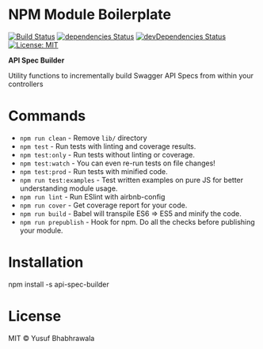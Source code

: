 # NPM Module Boilerplate

[![Build Status](https://travis-ci.org/yusufnb/api-spec-builder.svg?branch=master)](https://travis-ci.org/yusufnb/api-spec-builder) [![dependencies Status](https://david-dm.org/yusufnb/api-spec-builder/status.svg)](https://david-dm.org/yusufnb/api-spec-builder) [![devDependencies Status](https://david-dm.org/yusufnb/api-spec-builder/dev-status.svg)](https://david-dm.org/yusufnb/api-spec-builder?type=dev) [![License: MIT](https://img.shields.io/badge/License-MIT-blue.svg)](https://opensource.org/licenses/MIT)

**API Spec Builder**

Utility functions to incrementally build Swagger API Specs from within your controllers

# Commands
- `npm run clean` - Remove `lib/` directory
- `npm test` - Run tests with linting and coverage results.
- `npm test:only` - Run tests without linting or coverage.
- `npm test:watch` - You can even re-run tests on file changes!
- `npm test:prod` - Run tests with minified code.
- `npm run test:examples` - Test written examples on pure JS for better understanding module usage.
- `npm run lint` - Run ESlint with airbnb-config
- `npm run cover` - Get coverage report for your code.
- `npm run build` - Babel will transpile ES6 => ES5 and minify the code.
- `npm run prepublish` - Hook for npm. Do all the checks before publishing your module.

# Installation
npm install -s api-spec-builder


# License

MIT © Yusuf Bhabhrawala
